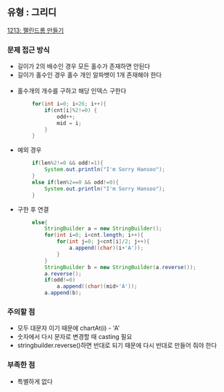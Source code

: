 ## 유형 : 그리디
[1213: 팰린드롬 만들기](https://www.acmicpc.net/problem/1213)

### 문제 접근 방식
  - 길이가 2의 배수인 경우 모든 홀수가 존재하면 안된다
  - 길이가 홀수인 경우 홀수 개인 알파뱃이 1개 존재해야 한다
<br></br>
  - 홀수개의 개수를 구하고 해당 인덱스 구한다
``` Java
        for(int i=0; i<26; i++){
            if(cnt[i]%2!=0) {
                odd++;
                mid = i;
            }
        }
```

  - 예외 경우
``` Java
        if(len%2!=0 && odd!=1){
            System.out.println("I'm Sorry Hansoo");
        }
        else if(len%2==0 && odd!=0){
            System.out.println("I'm Sorry Hansoo");
        }
```

- 구한 후 연결
``` Java
        else{
            StringBuilder a = new StringBuilder();
            for(int i=0; i<cnt.length; i++){
                for(int j=0; j<cnt[i]/2; j++){
                    a.append((char)(i+'A'));
                }
            }
            StringBuilder b = new StringBuilder(a.reverse());
            a.reverse();
            if(odd!=0)
                a.append((char)(mid+'A'));
            a.append(b);
```

### 주의할 점
  - 모두 대문자 이기 때문에 chartAt(i) - 'A'
  - 숫자에서 다시 문자로 변경할 때 casting 필요
  - stringbuilder.reverse()하면 반대로 되기 때문에 다시 반대로 만들어 줘야 한다

### 부족한 점
  - 특별하게 없다

